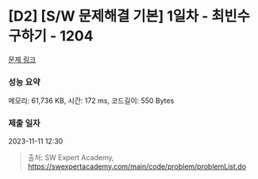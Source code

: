 # [D2] [S/W 문제해결 기본] 1일차 - 최빈수 구하기 - 1204 

[문제 링크](https://swexpertacademy.com/main/code/problem/problemDetail.do?contestProbId=AV13zo1KAAACFAYh) 

### 성능 요약

메모리: 61,736 KB, 시간: 172 ms, 코드길이: 550 Bytes

### 제출 일자

2023-11-11 12:30



> 출처: SW Expert Academy, https://swexpertacademy.com/main/code/problem/problemList.do